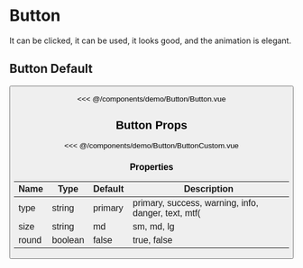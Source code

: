 <script setup>
import Button from './demo/Button/Button.vue'
import ButtonCustom from './demo/Button/ButtonCustom.vue'
</script>

# Button

It can be clicked, it can be used, it looks good, and the animation is elegant.

## Button Default

<DemoContainer>
  <Button/>
</DemoContainer>

<<< @/components/demo/Button/Button.vue

## Button Props

<DemoContainer>
  <ButtonCustom/>
</DemoContainer>

<<< @/components/demo/Button/ButtonCustom.vue

### Properties

| Name  | Type    | Default | Description                                         |
| ----- | ------- | ------- | --------------------------------------------------- |
| type  | string  | primary | primary, success, warning, info, danger, text, mtf( |
| size  | string  | md      | sm, md, lg                                          |
| round | boolean | false   | true, false                                         |